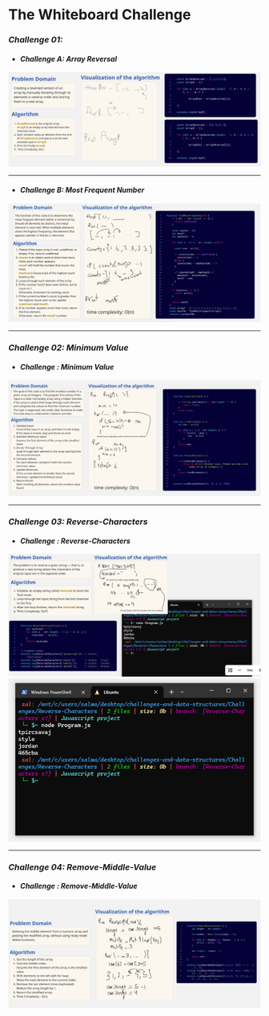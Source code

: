 # The Whiteboard Challenge

### *Challenge 01:*
- #### *Challenge A: Array Reversal*

![Array Reversal Whiteboard](whiteboard-challenges/im1.PNG)

---

- #### *Challenge B: Most Frequent Number*

![Most Frequent Number Whiteboard](whiteboard-challenges/im2.PNG)

--- 

### *Challenge 02: Minimum Value*
- #### *Challenge : Minimum Value*
![Minimum Value](whiteboard-challenges/im3.PNG)

---

### *Challenge 03: Reverse-Characters*
- #### *Challenge : Reverse-Characters*
![Reverse-Characters](whiteboard-challenges/im5.PNG)
![Reverse-Characters](whiteboard-challenges/im4.PNG)

---

### *Challenge 04: Remove-Middle-Value*
- #### *Challenge : Remove-Middle-Value*
![Remove-Middle-Value](whiteboard-challenges/im6.PNG)

